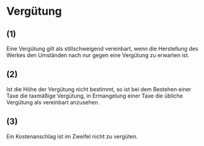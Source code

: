 # Vergütung



## (1)

 Eine Vergütung gilt als stillschweigend vereinbart, wenn die Herstellung des Werkes den Umständen nach nur gegen eine Vergütung zu erwarten ist.

## (2)

 Ist die Höhe der Vergütung nicht bestimmt, so ist bei dem Bestehen einer Taxe die taxmäßige Vergütung, in Ermangelung einer Taxe die übliche Vergütung als vereinbart anzusehen.

## (3)

 Ein Kostenanschlag ist im Zweifel nicht zu vergüten. 

